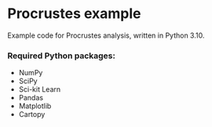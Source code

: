 # Procrustes example

Example code for Procrustes analysis, written in Python 3.10.

### Required Python packages:
* NumPy
* SciPy
* Sci-kit Learn
* Pandas
* Matplotlib
* Cartopy
